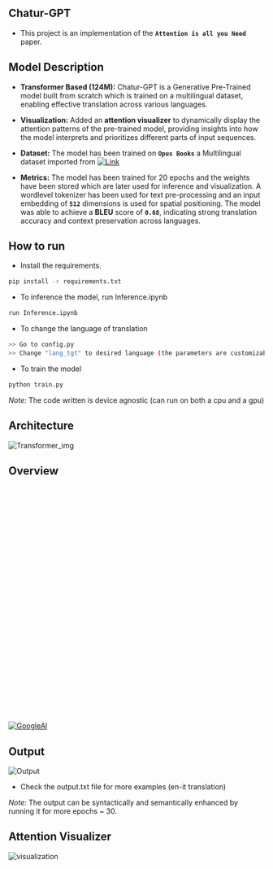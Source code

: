 ## Chatur-GPT

- This project is an implementation of the **`Attention is all you Need`** paper.

  

## Model Description
- **Transformer Based (124M):** 
    Chatur-GPT is a Generative Pre-Trained model built from scratch which is trained on a multilingual dataset, enabling effective translation across various languages.

- **Visualization:**  Added an **attention visualizer** to dynamically  display the attention patterns of the pre-trained model, providing insights into how the model interprets and prioritizes different parts of input sequences.

- **Dataset:** The model has been trained on **`Opus Books`** a Multilingual dataset imported from [![Link](https://img.shields.io/badge/Hugging%20Face-FFD21E?logo=huggingface&logoColor=000)](https://huggingface.co/datasets/Helsinki-NLP/opus_books)

- **Metrics:**  The model has been trained for 20 epochs and the weights have been stored which are later used for inference and visualization. A wordlevel tokenizer has been used for text pre-processing and an input embedding of **`512`** dimensions is used for spatial positioning. The model was able to achieve a **BLEU** score of **`0.68`**, indicating strong translation accuracy and context preservation across languages.



## How to run

* Install the requirements.
```bash
pip install -r requirements.txt
```
* To inference the model, run Inference.ipynb
```bash
run Inference.ipynb
```
* To change the language of translation
```bash
>> Go to config.py
>> Change "lang_tgt" to desired language (the parameters are customizable)
```

* To train the model
```bash
python train.py
```
*Note:* The code written is device agnostic (can run on both a cpu and a gpu)



## Architecture
![Transformer_img](https://github.com/user-attachments/assets/4a7d0052-2d8f-4473-8811-44f2b9ff8780)



## Overview
![Transformer](https://github.com/shifs999/Transformer-Translation/blob/main/transform20fps.gif)

[![GoogleAI](https://img.shields.io/badge/Google-4285F4?logo=google&logoColor=white)](https://3.bp.blogspot.com/-aZ3zvPiCoXM/WaiKQO7KRnI/AAAAAAAAB_8/7a1CYjp40nUg4lKpW7covGZJQAySxlg8QCLcBGAs/s1600/transform20fps.gif)  



## Output
![Output](https://github.com/user-attachments/assets/8df960ab-9d7c-4bf8-b635-3e2df0d29081)
* Check the output.txt file for more examples (en-it translation)

*Note:* The output can be syntactically and semantically enhanced by running it for more epochs ~ 30.

## Attention Visualizer

![visualization](https://github.com/user-attachments/assets/01663fca-92c1-438a-bbd1-f1a66a6eb102)

